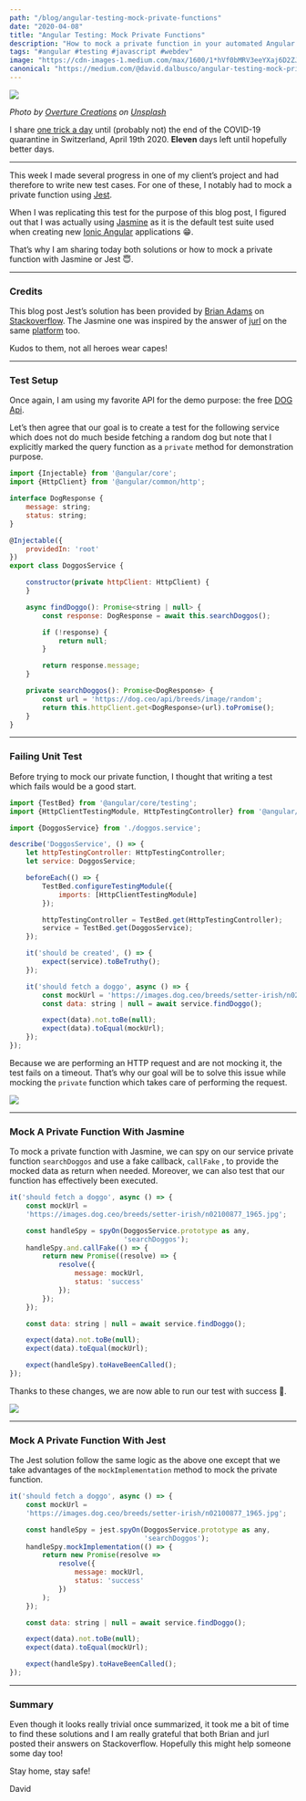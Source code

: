 ```yaml
---
path: "/blog/angular-testing-mock-private-functions"
date: "2020-04-08"
title: "Angular Testing: Mock Private Functions"
description: "How to mock a private function in your automated Angular tests with Jasmine orJest"
tags: "#angular #testing #javascript #webdev"
image: "https://cdn-images-1.medium.com/max/1600/1*hVf0bMRV3eeYXaj6D2ZJJg.png"
canonical: "https://medium.com/@david.dalbusco/angular-testing-mock-private-functions-2c5e480ea7bb"
---
```


![](https://cdn-images-1.medium.com/max/1600/1*hVf0bMRV3eeYXaj6D2ZJJg.png)

*Photo by [Overture Creations](https://unsplash.com/@overture_creations?utm_source=unsplash&utm_medium=referral&utm_content=creditCopyText) on [Unsplash](https://unsplash.com/s/photos/free?utm_source=unsplash&utm_medium=referral&utm_content=creditCopyText)*

I share [one trick a day](https://daviddalbusco.com/blog/how-to-call-the-service-worker-from-the-web-app-context) until (probably not) the end of the COVID-19 quarantine in Switzerland, April 19th 2020. **Eleven** days left until hopefully better days.

*****

This week I made several progress in one of my client’s project and had therefore to write new test cases. For one of these, I notably had to mock a private function using [Jest](https://jestjs.io).

When I was replicating this test for the purpose of this blog post, I figured out that I was actually using [Jasmine](https://jasmine.github.io) as it is the default test suite used when creating new [Ionic Angular](https://ionicframework.com/docs/angular/your-first-app) applications 😁.

That’s why I am sharing today both solutions or how to mock a private function with Jasmine or Jest 😇.

*****

### Credits

This blog post Jest’s solution has been provided by [Brian Adams](https://stackoverflow.com/users/10149510/brian-adams) on [Stackoverflow](https://stackoverflow.com/questions/56044471/testing-private-functions-in-typescript-with-jest/56045577#56045577). The Jasmine one was inspired by the answer of [jurl](https://stackoverflow.com/users/4936193/jurl) on the same [platform](https://stackoverflow.com/questions/56044471/testing-private-functions-in-typescript-with-jest/56045577#56045577) too.

Kudos to them, not all heroes wear capes!

*****

### Test Setup

Once again, I am using my favorite API for the demo purpose: the free [DOG Api](https://dog.ceo/dog-api/).

Let’s then agree that our goal is to create a test for the following service which does not do much beside fetching a random dog but note that I explicitly marked the query function as a `private` method for demonstration purpose.

```javascript
import {Injectable} from '@angular/core';
import {HttpClient} from '@angular/common/http';

interface DogResponse {
    message: string;
    status: string;
}

@Injectable({
    providedIn: 'root'
})
export class DoggosService {

    constructor(private httpClient: HttpClient) {
    }

    async findDoggo(): Promise<string | null> {
        const response: DogResponse = await this.searchDoggos();

        if (!response) {
            return null;
        }

        return response.message;
    }

    private searchDoggos(): Promise<DogResponse> {
        const url = 'https://dog.ceo/api/breeds/image/random';
        return this.httpClient.get<DogResponse>(url).toPromise();
    }
}
```

*****

### Failing Unit Test

Before trying to mock our private function, I thought that writing a test which fails would be a good start.

```javascript
import {TestBed} from '@angular/core/testing';
import {HttpClientTestingModule, HttpTestingController} from '@angular/common/http/testing';

import {DoggosService} from './doggos.service';

describe('DoggosService', () => {
    let httpTestingController: HttpTestingController;
    let service: DoggosService;

    beforeEach(() => {
        TestBed.configureTestingModule({
            imports: [HttpClientTestingModule]
        });

        httpTestingController = TestBed.get(HttpTestingController);
        service = TestBed.get(DoggosService);
    });

    it('should be created', () => {
        expect(service).toBeTruthy();
    });

    it('should fetch a doggo', async () => {
        const mockUrl = 'https://images.dog.ceo/breeds/setter-irish/n02100877_1965.jpg';
        const data: string | null = await service.findDoggo();

        expect(data).not.toBe(null);
        expect(data).toEqual(mockUrl);
    });
});
```

Because we are performing an HTTP request and are not mocking it, the test fails on a timeout. That’s why our goal will be to solve this issue while mocking the `private` function which takes care of performing the request.

![](https://cdn-images-1.medium.com/max/1600/1*d2u_KJrrxiKqi-HKgsTfFw.png)

*****

### Mock A Private Function With Jasmine

To mock a private function with Jasmine, we can spy on our service private function `searchDoggos` and use a fake callback, `callFake` , to provide the mocked data as return when needed. Moreover, we can also test that our function has effectively been executed.

```javascript
it('should fetch a doggo', async () => {
    const mockUrl = 
    'https://images.dog.ceo/breeds/setter-irish/n02100877_1965.jpg';

    const handleSpy = spyOn(DoggosService.prototype as any, 
                            'searchDoggos');
    handleSpy.and.callFake(() => {
        return new Promise((resolve) => {
            resolve({
                message: mockUrl,
                status: 'success'
            });
        });
    });

    const data: string | null = await service.findDoggo();

    expect(data).not.toBe(null);
    expect(data).toEqual(mockUrl);

    expect(handleSpy).toHaveBeenCalled();
});
```

Thanks to these changes, we are now able to run our test with success 🥳.

![](https://cdn-images-1.medium.com/max/1600/1*072z86Cn9K5wz_1U4d0D9Q.png)

*****

### Mock A Private Function With Jest

The Jest solution follow the same logic as the above one except that we take advantages of the `mockImplementation` method to mock the private function.

```javascript
it('should fetch a doggo', async () => {
    const mockUrl = 
    'https://images.dog.ceo/breeds/setter-irish/n02100877_1965.jpg';

    const handleSpy = jest.spyOn(DoggosService.prototype as any, 
                                 'searchDoggos');
    handleSpy.mockImplementation(() => {
        return new Promise(resolve =>
            resolve({
                message: mockUrl,
                status: 'success'
            })
        );
    });

    const data: string | null = await service.findDoggo();

    expect(data).not.toBe(null);
    expect(data).toEqual(mockUrl);

    expect(handleSpy).toHaveBeenCalled();
});
```

*****

### Summary

Even though it looks really trivial once summarized, it took me a bit of time to find these solutions and I am really grateful that both Brian and jurl posted their answers on Stackoverflow. Hopefully this might help someone some day too!

Stay home, stay safe!

David
